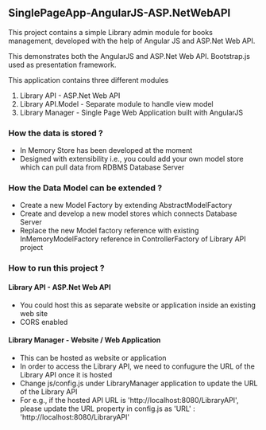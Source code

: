## SinglePageApp-AngularJS-ASP.NetWebAPI

This project contains a simple Library admin module for books management, developed with the help of Angular JS and ASP.Net Web API.

This demonstrates both the AngularJS and ASP.Net Web API. Bootstrap.js used as presentation framework.

This application contains three different modules

1. Library API - ASP.Net Web API
2. Library API.Model - Separate module to handle view model
3. Library Manager - Single Page Web Application built with AngularJS

### How the data is stored ?

* In Memory Store has been developed at the moment
* Designed with extensibility i.e., you could add your own model store which can pull data from RDBMS Database Server

### How the Data Model can be extended ?

* Create a new Model Factory by extending AbstractModelFactory
* Create and develop a new model stores which connects Database Server 
* Replace the new Model factory reference with existing InMemoryModelFactory reference in ControllerFactory of Library API project

### How to run this project ?

#### Library API - ASP.Net Web API

* You could host this as separate website or application inside an existing web site
* CORS enabled

#### Library Manager - Website / Web Application

* This can be hosted as website or application
* In order to access the Library API, we need to confugure the URL of the Library API once it is hosted
* Change js/config.js under LibraryManager application to update the URL of the Library API
* For e.g., if the hosted API URL is 'http://localhost:8080/LibraryAPI', please update the URL property in config.js as 'URL' : 'http://localhost:8080/LibraryAPI'




